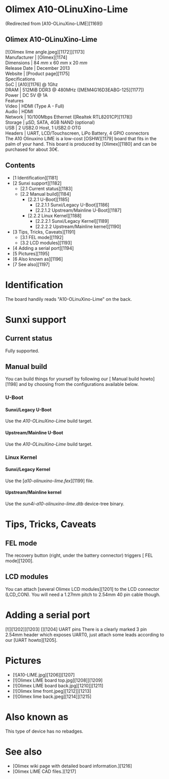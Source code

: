 # Olimex A10-OLinuXino-Lime
(Redirected from [A10-OLinuXino-LIME][1169])
 
Olimex A10-OLinuXino-Lime  
---  
[![Olimex lime angle.jpeg][1172]][1173]  
Manufacturer |  [Olimex][1174]  
Dimensions |  84 _mm_ x 60 _mm_ x 20 _mm_  
Release Date |  December 2013   
Website |  [Product page][1175]  
Specifications   
SoC |  [A10][1176] @ 1Ghz   
DRAM |  512MiB DDR3 @ 480MHz ([MEM4G16D3EABG-125][1177])   
Power |  DC 5V @ 1A   
Features   
Video |  HDMI (Type A - Full)   
Audio |  HDMI   
Network |  10/100Mbps Ethernet ([Realtek RTL8201CP][1178])   
Storage |  µSD, SATA, 4GB NAND (optional)   
USB |  2 USB2.0 Host, 1 USB2.0 OTG   
Headers |  UART, LCD/Touchscreen, LiPo Battery, 4 GPIO connectors   
The A10 Olinuxino LIME is a low-cost [OSHW][1179] board that fits in the palm of your hand. This board is produced by [Olimex][1180] and can be purchased for about 30€. 
## Contents
  * [1 Identification][1181]
  * [2 Sunxi support][1182]
    * [2.1 Current status][1183]
    * [2.2 Manual build][1184]
      * [2.2.1 U-Boot][1185]
        * [2.2.1.1 Sunxi/Legacy U-Boot][1186]
        * [2.2.1.2 Upstream/Mainline U-Boot][1187]
      * [2.2.2 Linux Kernel][1188]
        * [2.2.2.1 Sunxi/Legacy Kernel][1189]
        * [2.2.2.2 Upstream/Mainline kernel][1190]
  * [3 Tips, Tricks, Caveats][1191]
    * [3.1 FEL mode][1192]
    * [3.2 LCD modules][1193]
  * [4 Adding a serial port][1194]
  * [5 Pictures][1195]
  * [6 Also known as][1196]
  * [7 See also][1197]

# Identification
The board handily reads "A10-OLinuXino-Lime" on the back. 
# Sunxi support
## Current status
Fully supported. 
## Manual build
You can build things for yourself by following our [ Manual build howto][1198] and by choosing from the configurations available below. 
### U-Boot
#### Sunxi/Legacy U-Boot
Use the _A10-OLinuXino-Lime_ build target. 
#### Upstream/Mainline U-Boot
Use the _A10-OLinuXino-Lime_ build target. 
### Linux Kernel
#### Sunxi/Legacy Kernel
Use the [_a10-olinuxino-lime.fex_][1199] file. 
#### Upstream/Mainline kernel
Use the _sun4i-a10-olinuxino-lime.dtb_ device-tree binary. 
# Tips, Tricks, Caveats
## FEL mode
The recovery button (right, under the battery connector) triggers [ FEL mode][1200]. 
## LCD modules
You can attach [several Olimex LCD modules][1201] to the LCD connector (LCD_CON). You will need a 1.27mm pitch to 2.54mm 40 pin cable though. 
# Adding a serial port
[![][1202]][1203]
[][1204]
UART pins
There is a clearly marked 3 pin 2.54mm header which exposes UART0, just attach some leads according to our [UART howto][1205]. 
# Pictures
  * [![A10-LIME.jpg][1206]][1207]
  * [![Olimex LIME board top.jpg][1208]][1209]
  * [![Olimex LIME board back.jpg][1210]][1211]
  * [![Olimex lime front.jpeg][1212]][1213]
  * [![Olimex lime back.jpeg][1214]][1215]

# Also known as
This type of device has no rebadges. 
# See also
  * [Olimex wiki page with detailed board information.][1216]
  * [Olimex LIME CAD files.][1217]
